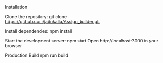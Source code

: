 Installation

Clone the repository:
git clone https://github.com/jatinkalia/Assign_builder.git

Install dependencies:
npm install

Start the development server:
npm start
Open http://localhost:3000 in your browser

Production Build
npm run build
